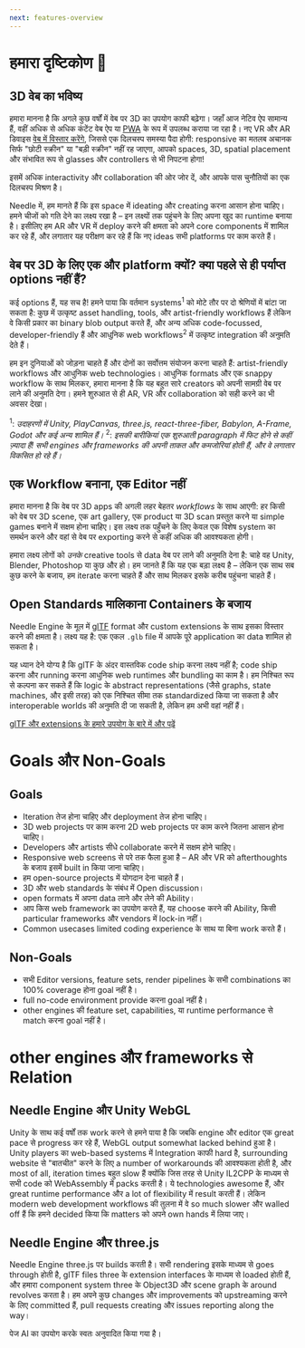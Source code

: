 ```yaml
---
next: features-overview
---
```


# हमारा दृष्टिकोण 🔮

## 3D वेब का भविष्य

हमारा मानना है कि अगले कुछ वर्षों में वेब पर 3D का उपयोग काफी बढ़ेगा। जहाँ आज नेटिव ऐप सामान्य हैं, वहीं अधिक से अधिक कंटेंट वेब ऐप या [PWA](https://web.dev/progressive-web-apps/) के रूप में उपलब्ध कराया जा रहा है। नए VR और AR डिवाइस [वेब में विस्तार करेंगे](https://immersive-web.github.io/webxr-samples/), जिससे एक दिलचस्प समस्या पैदा होगी: responsive का मतलब अचानक सिर्फ "छोटी स्क्रीन" या "बड़ी स्क्रीन" नहीं रह जाएगा, आपको spaces, 3D, spatial placement और संभावित रूप से glasses और controllers से भी निपटना होगा!

इसमें अधिक interactivity और collaboration की ओर जोर दें, और आपके पास चुनौतियों का एक दिलचस्प मिश्रण है।

Needle में, हम मानते हैं कि इस space में ideating और creating करना आसान होना चाहिए। हमने चीजों को गति देने का लक्ष्य रखा है – इन लक्ष्यों तक पहुंचने के लिए अपना खुद का runtime बनाया है। इसीलिए हम AR और VR में deploy करने की क्षमता को अपने core components में शामिल कर रहे हैं, और लगातार यह परीक्षण कर रहे हैं कि नए ideas सभी platforms पर काम करते हैं।

## वेब पर 3D के लिए एक और platform क्यों? क्या पहले से ही पर्याप्त options नहीं हैं?

कई options हैं, यह सच है! हमने पाया कि वर्तमान systems<sup>1</sup> को मोटे तौर पर दो श्रेणियों में बांटा जा सकता है: कुछ में उत्कृष्ट asset handling, tools, और artist-friendly workflows हैं लेकिन वे किसी प्रकार का binary blob output करते हैं, और अन्य अधिक code-focussed, developer-friendly हैं और आधुनिक web workflows<sup>2</sup> में उत्कृष्ट integration की अनुमति देते हैं।

हम इन दुनियाओं को जोड़ना चाहते हैं और दोनों का सर्वोत्तम संयोजन करना चाहते हैं: artist-friendly workflows और आधुनिक web technologies। आधुनिक formats और एक snappy workflow के साथ मिलकर, हमारा मानना है कि यह बहुत सारे creators को अपनी सामग्री वेब पर लाने की अनुमति देगा। हमने शुरुआत से ही AR, VR और collaboration को सही करने का भी अवसर देखा।

<sup>1</sup>: _उदाहरणों में Unity, PlayCanvas, three.js, react-three-fiber, Babylon, A-Frame, Godot और कई अन्य शामिल हैं।_
<sup>2</sup>: _इसकी बारीकियां एक शुरुआती paragraph में फिट होने से कहीं ज़्यादा हैं! सभी engines और frameworks की अपनी ताकत और कमजोरियां होती हैं, और वे लगातार विकसित हो रहे हैं।_

## एक Workflow बनाना, एक Editor नहीं

हमारा मानना है कि वेब पर 3D apps की अगली लहर बेहतर _workflows_ के साथ आएगी: हर किसी को वेब पर 3D scene, एक art gallery, एक product या 3D scan प्रस्तुत करने या simple games बनाने में सक्षम होना चाहिए। इस लक्ष्य तक पहुँचने के लिए केवल एक विशेष system का समर्थन करने और वहां से वेब पर exporting करने से कहीं अधिक की आवश्यकता होगी।

हमारा लक्ष्य लोगों को _उनके_ creative tools से data वेब पर लाने की अनुमति देना है: चाहे वह Unity, Blender, Photoshop या कुछ और हो। हम जानते हैं कि यह एक बड़ा लक्ष्य है – लेकिन एक साथ सब कुछ करने के बजाय, हम iterate करना चाहते हैं और साथ मिलकर इसके करीब पहुंचना चाहते हैं।

## Open Standards मालिकाना Containers के बजाय

Needle Engine के मूल में [glTF](https://registry.khronos.org/glTF/specs/2.0/glTF-2.0.html) format और custom extensions के साथ इसका विस्तार करने की क्षमता है। लक्ष्य यह है: एक एकल `.glb` file में आपके पूरे application का data शामिल हो सकता है।

यह ध्यान देने योग्य है कि glTF के अंदर वास्तविक code ship करना लक्ष्य नहीं है; code ship करना और running करना आधुनिक web runtimes और bundling का काम है। हम निश्चित रूप से कल्पना कर सकते हैं कि logic के abstract representations (जैसे graphs, state machines, और इसी तरह) को एक निश्चित सीमा तक standardized किया जा सकता है और interoperable worlds की अनुमति दी जा सकती है, लेकिन हम अभी वहां नहीं हैं।

[glTF और extensions के हमारे उपयोग के बारे में और पढ़ें](./technical-overview.md)

# Goals और Non-Goals

## Goals
- Iteration तेज होना चाहिए और deployment तेज होना चाहिए।
- 3D web projects पर काम करना 2D web projects पर काम करने जितना आसान होना चाहिए।
- Developers और artists सीधे collaborate करने में सक्षम होने चाहिए।
- Responsive web screens से परे तक फैला हुआ है – AR और VR को afterthoughts के बजाय इसमें built in किया जाना चाहिए।
- हम open-source projects में योगदान देना चाहते हैं।
- 3D और web standards के संबंध में Open discussion।
- open formats में अपना data लाने और लेने की Ability।
- आप किस web framework का उपयोग करते हैं, यह choose करने की Ability, किसी particular frameworks और vendors में lock-in नहीं।
- Common usecases limited coding experience के साथ या बिना work करते हैं।

## Non-Goals
- सभी Editor versions, feature sets, render pipelines के सभी combinations का 100% coverage होना goal नहीं है।
- full no-code environment provide करना goal नहीं है।
- other engines की feature set, capabilities, या runtime performance से match करना goal नहीं है।

# other engines और frameworks से Relation

## Needle Engine और Unity WebGL

Unity के साथ कई वर्षों तक work करने से हमने पाया है कि जबकि engine और editor एक great pace से progress कर रहे हैं, WebGL output somewhat lacked behind हुआ है। Unity players का web-based systems में Integration काफी hard है, surrounding website से "बातचीत" करने के लिए a number of workarounds की आवश्यकता होती है, और most of all, iteration times बहुत slow हैं क्योंकि जिस तरह से Unity IL2CPP के माध्यम से सभी code को WebAssembly में packs करती है। ये technologies awesome हैं, और great runtime performance और a lot of flexibility में result करती हैं। लेकिन modern web development workflows की तुलना में वे so much slower और walled off हैं कि हमने decided किया कि matters को अपने own hands में लिया जाए।

## Needle Engine और three.js

Needle Engine three.js पर builds करती है। सभी rendering इसके माध्यम से goes through होती है, glTF files three के extension interfaces के माध्यम से loaded होती हैं, और हमारा component system three के Object3D और scene graph के around revolves करता है। हम अपने कुछ changes और improvements को upstreaming करने के लिए committed हैं, pull requests creating और issues reporting along the way।


पेज AI का उपयोग करके स्वतः अनुवादित किया गया है।